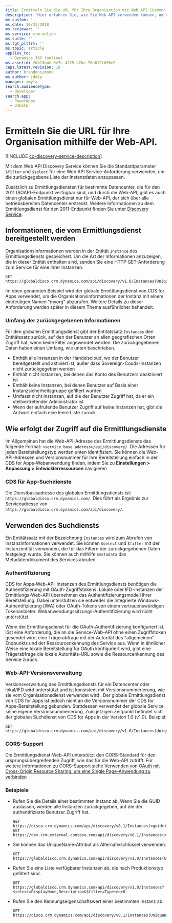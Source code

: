 ```yaml
---
title: Ermitteln Sie die URL für Ihre Organisation mit Web API (Common Data Service for Apps)| Microsoft Docs
description: 'Hier erfahren Sie, wie Sie Web-API verwenden können, um die zur Laufzeit die Organisationen zu erkunden, oder Instanzen, zu denen der angemeldete Benutzer gehört.'
ms.custom: ''
ms.date: 10/31/2018
ms.reviewer: ''
ms.service: crm-online
ms.suite: ''
ms.tgt_pltfrm: ''
ms.topic: article
applies_to:
  - Dynamics 365 (online)
ms.assetid: 2db13b4e-0e7c-4f25-b7be-70a612fb96e2
caps.latest.revision: 18
author: brandonsimons
ms.author: jdaly
manager: amyla
search.audienceType:
  - developer
search.app:
  - PowerApps
  - D365CE
---
```

# <a name="discover-the-url-for-your-organization-using-the-web-api"></a>Ermitteln Sie die URL für Ihre Organisation mithilfe der Web-API.

[!INCLUDE [cc-discovery-service-description](../includes/cc-discovery-service-description.md)]

Mit dem Web API Discovery Service können Sie die Standardparameter `$filter` und `$select` für eine Web API Service-Anforderung verwenden, um die zurückgegebene Liste der Instanzdaten anzupassen.
<!-- TODO should only talk about the global discovery service -->
Zusätzlich zu Ermittlungsdiensten für bestimmte Datencenter, die für den 2011 (SOAP)-Endpunkt verfügbar sind, und durch die Web-API, gibt es auch einen globalen Ermittlungsdienst nur für Web-API, der sich über alle betriebsbereiten Datencenter erstreckt. Weitere Informationen zu dem Ermittlungsdienst für den 2011-Endpunkt finden Sie unter [Discovery Service](../org-service/discovery-service.md).

  
## <a name="information-provided-by-the-discovery-service"></a>Informationen, die vom Ermittlungsdienst bereitgestellt werden 
 
 Organisationsinformationen werden in der Entität `Instance` des Ermittlungsdiensts gespeichert.  Um die Art der Informationen anzuzeigen, die in dieser Entität enthalten sind, senden Sie eine HTTP GET-Anforderung zum Service für eine Ihrer Instanzen.  
  
```http  
GET https://globaldisco.crm.dynamics.com/api/discovery/v1.0/Instances(UniqueName='myorg')  
```  
  
Im oben genannten Beispiel wird der globale Ermittlungsdienst von CDS for Apps verwendet, um die Organisationsinformationen der Instanz mit einem eindeutigen Namen "myorg" abzurufen. Weitere Details zu dieser Anforderung werden später in diesem Thema ausführlicher behandelt.  
  
### <a name="scope-of-the-returned-information"></a>Umfang der zurückgegebenen Informationen

Für den globalen Ermittlungsdienst gibt der Entitätssatz `Instances` den Entitätssatz zurück, auf den der Benutzer an allen geografischen Orten Zugriff hat, wenn keine Filter angewendet werden.   Die zurückgegebenen Daten haben einen Umfang, wie unten beschrieben.  
  
-   Enthält alle Instanzen in der Handelscloud, wo der Benutzer bereitgestellt und aktiviert ist, außer dass Sovereign-Couds-Instanzen nicht zurückgegeben werden
-   Enthält nicht Instanzen, bei denen das Konto des Benutzers deaktiviert ist
-   Enthält keine Instanzen, bei denen Benutzer auf Basis einer Instanzsicherheitsgruppe gefiltert wurden
-   Umfasst nicht Instanzen, auf die der Benutzer Zugriff hat, da er ein stellvertretender Administrator ist
-   Wenn der aufrufende Benutzer Zugriff auf keine Instanzen hat, gibt die Antwort einfach eine leere Liste zurück

## <a name="how-to-access-the-discovery-services"></a>Wie erfolgt der Zugriff auf die Ermittlungsdienste

Im Allgemeinen hat die Web-API-Adresse des Ermittlungsdiensts das folgende Format: `<service base address>/api/discovery/`.  Die Adressen für jeden Bereitstellungstyp werden unten identifiziert. Sie können die Web-API-Adressen und Versionsnummer für Ihre Bereitstellung einfach in der CDS for Apps-Webanwendung finden, indem Sie zu **Einstellungen > Anpassung > Entwicklerressourcen** navigieren  
  
### <a name="cds-for-apps-discovery-services"></a>CDS für App-Suchdienste  

Die Dienstbasisadresse des globalen Ermittlungsdiensts ist: `https://globaldisco.crm.dynamics.com/`. Dies führt als Ergebnis zur Serviceadresse von `https://globaldisco.crm.dynamics.com/api/discovery/`.  
  
<!-- TODO:
The service base address of the Discovery service for a datacenter is : `https://disco.crm[N].dynamics.com/`. This results in the Discovery service address of `https://disco.crm[N].dynamics.com/api/discovery/`. Each datacenter has an N number associated with it. For a complete list of available CDS for Apps datacenters, and their N numbers,  see [Download endpoints using Developer resources page](../developer-resources-page.md).   -->
  
## <a name="using-the-discovery-service"></a>Verwenden des Suchdiensts  

Ein Entitätssatz mit der Bezeichnung `Instances` wird zum Abrufen von Instanzinformationen verwendet. Sie können `$select` und `$filter` mit der Instanzentität verwenden, die für das Filtern der zurückgegebenen Daten festgelegt wurde. Sie können auch mithilfe `$metadata` das Metadatendokument des Services abrufen.  
  
### <a name="authentication"></a>Authentifizierung

CDS for Apps-Web-API-Instanzen des Ermittlungsdiensts benötigen die Authentifizierung mit OAuth-Zugriffstokens. Lokale oder IFD-Instanzen der Ermittlungs-Web-API übernehmen das Authentifizierungsmodell ihrer Bereitstellung. Dabei unterstützen sie entweder die Integrierte Windows-Authentifizierung (IWA) oder OAuth-Tokens von einem vertrauenswürdigen Tokenanbieter. Webanwendungssitzungs-Authentifizierung wird nicht unterstützt.  
  
Wenn der Ermittlungsdienst für die OAuth-Authentifizierung konfiguriert ist, löst eine Anforderung, die an die Service-Web-API ohne einen Zugriffstoken gesendet wird, eine Trägerabfrage mit der Autorität des "allgemeinen" Endpunkts und der Ressourcenkennung des Service aus.  Wenn in ähnlicher Weise eine lokale Bereitstellung für OAuth konfiguriert wird, gibt eine Trägerabfrage die lokale Autoritäts-URL sowie die Ressourcenkennung des Service zurück.  
  
### <a name="web-api-versioning"></a>Web-API-Versionsverwaltung

Versionsverwaltung des Ermittlungsdiensts für ein Datencenter oder lokal/IFD wird unterstützt und ist konsistent mit Versionsnummerierung, wie sie vom Organisationsdienst verwendet wird . Der globale Ermittlungsdienst von CDS for Apps ist jedoch nicht an die Versionsnummer der CDS for Apps-Bereitstellung gebunden. Stattdessen verwendet der globale Service seine eigene Versionsnummerierung. Zum jetzigen Zeitpunkt befindet sich der globalen Suchdienst von CDS for Apps in der Version 1.0 (v1.0). Beispiel:  
  
```http  
GET https://globaldisco.crm.dynamics.com/api/discovery/v1.0/Instances(UniqueName='myorg')  
```  
  
### <a name="cors-support"></a>CORS-Support

Die Ermittlungsdienst-Web-API unterstützt den CORS-Standard für den ursprungsübergreifenden Zugriff, wie das für die Web-API zutrifft.  Für weitere Informationen zu CORS-Support siehe [Verwenden von OAuth mit Cross-Origin Resource Sharing, um eine Single Page-Anwendung zu verbinden](../oauth-cross-origin-resource-sharing-connect-single-page-application.md)  
  
### <a name="examples"></a>Beispiele  
  
-   Rufen Sie die Details einer bestimmten Instanz ab. Wenn Sie die GUID auslassen, werden alle Instanzen zurückgegeben, auf die der authentifizierte Benutzer Zugriff hat.  
  
    ```http  
    GET https://disco.crm.dynamics.com/api/discovery/v8.1/Instances(<guid>)  
    GET https://dev.crm.external.contoso.com/api/discovery/v8.1/Instances(<guid>)  
    ```  
  
-   Sie können das UniqueName-Attribut als Alternativschlüssel verwenden.  
  
    ```http  
    GET https://globaldisco.crm.dynamics.com/api/discovery/v1.0/Instances(UniqueName='myorg')  
    ```  
  
-   Rufen Sie eine Liste verfügbarer Instanzen ab, die nach Produktionstyp gefiltert sind.  
  
    ```http  
    GET https://globaldisco.crm.dynamics.com/api/discovery/v1.0/Instances?$select=DisplayName,Description&$filter=Type+eq+0   
    ```  
  
-   Rufen Sie den Kennungseigenschaftswert einer bestimmten Instanz ab.  
  
    ```http  
    GET https://disco.crm.dynamics.com/api/discovery/v8.1/Instances(UniqueName='myorg')/Id/$value  
    ```

<!-- TODO: Add a see also section -->